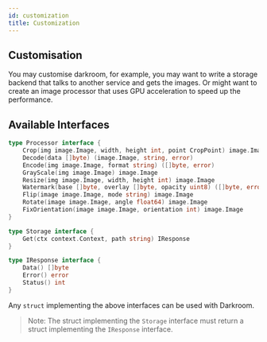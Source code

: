 ```yaml
---
id: customization
title: Customization
---
```

## Customisation
You may customise darkroom, for example, you may want to write a storage backend that talks to another service and gets the images.
Or might want to create an image processor that uses GPU acceleration to speed up the performance.
## Available Interfaces
```go
type Processor interface {
	Crop(img image.Image, width, height int, point CropPoint) image.Image
	Decode(data []byte) (image.Image, string, error)
	Encode(img image.Image, format string) ([]byte, error)
	GrayScale(img image.Image) image.Image
	Resize(img image.Image, width, height int) image.Image
	Watermark(base []byte, overlay []byte, opacity uint8) ([]byte, error)
	Flip(image image.Image, mode string) image.Image
	Rotate(image image.Image, angle float64) image.Image
	FixOrientation(image image.Image, orientation int) image.Image
}
```
```go
type Storage interface {
	Get(ctx context.Context, path string) IResponse
}
```
```go
type IResponse interface {
	Data() []byte
	Error() error
	Status() int
}
```
Any `struct` implementing the above interfaces can be used with Darkroom.  
> Note: The struct implementing the `Storage` interface must return a struct implementing the `IResponse` interface.

